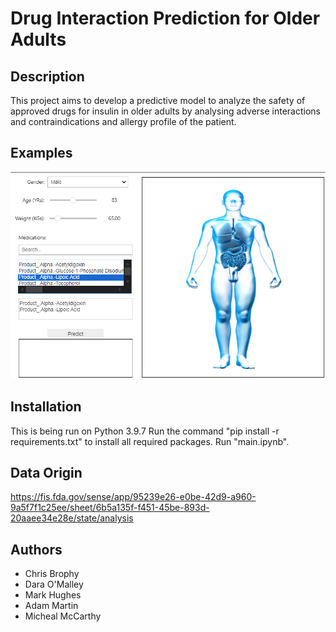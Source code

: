 # Drug Interaction Prediction for Older Adults

## Description
This project aims to develop a predictive model to analyze the safety of approved
drugs for insulin in older adults by analysing adverse interactions and
contraindications and allergy profile of the patient.

## Examples
<img src="assets/imgs/gui.png">

## Installation
This is being run on Python 3.9.7
Run the command "pip install -r requirements.txt" to install all required packages.
Run "main.ipynb".

## Data Origin
https://fis.fda.gov/sense/app/95239e26-e0be-42d9-a960-9a5f7f1c25ee/sheet/6b5a135f-f451-45be-893d-20aaee34e28e/state/analysis

## Authors
- Chris Brophy
- Dara O'Malley
- Mark Hughes
- Adam Martin
- Micheal McCarthy
